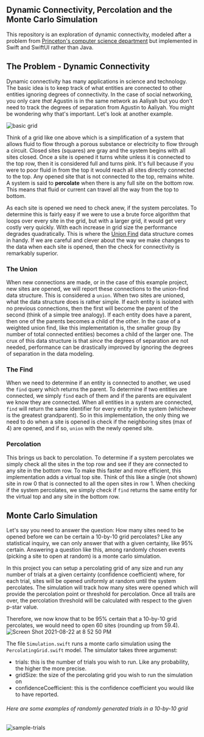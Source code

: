 ## Dynamic Connectivity, Percolation and the Monte Carlo Simulation
This repository is an exploration of dynamic connectivity, modeled after a problem from [Princeton's computer science department](https://coursera.cs.princeton.edu/algs4/assignments/percolation/specification.php) but implemented in Swift and SwiftUI rather than Java.


## The Problem - Dynamic Connectivity
Dynamic connectivity  has many applications in science and technology. The basic idea is to keep track of what entities are connected to other entities ignoring degrees of connectivity. In the case of social networking, you only care _that_ Agustin is in the same network as Aaliyah but you don't need to track the degrees of separation from Agustin to Aaliyah. You might be wondering why that's important. Let's look at another example.

![basic grid](https://user-images.githubusercontent.com/11002/129968700-d9d4b382-2f10-485f-bded-5eb42db2322d.gif)


Think of a grid like one above which is a simplification of a system that allows fluid to flow through a porous substance or electricity to flow through a circuit. Closed sites (squares) are gray and the system begins with all sites closed. Once a site is opened it turns white unless it is connected to the top row, then it is considered full and turns pink. It's full because if you were to poor fluid in from the top it would reach all sites directly connected to the top. Any opened site that is not connected to the top, remains white. A system is said to **percolate** when there is any full site on the bottom row. This means that fluid or current can travel all the way from the top to bottom.

As each site is opened we need to check anew, if the system percolates. To determine this is fairly easy if we were to use a brute force algorithm that loops over every site in the grid, but with a larger grid, it would get very costly very quickly. With each increase in grid size the performance degrades quadratically. This is where the [Union Find](https://en.wikipedia.org/wiki/Disjoint-set_data_structure) data structure comes in handy. If we are careful and clever about the way we make changes to the data when each site is opened, then the check for connectivity is remarkably superior.

### The Union
When new connections are made, or in the case of this example project, new sites are opened, we will report these connections to the union-find data structure. This is considered a `union`. When two sites are unioned, what the data structure does is rather simple. If each entity is isolated with no previous connections, then the first will become the parent of the second (think of a simple tree analogy). If each entity does have a parent, then one of the parents becomes a child of the other. In the case of a weighted union find, like this implementation is, the smaller group (by number of total connected entities) becomes a child of the larger one. The crux of this data structure is that _since_ the degrees of separation are not needed, performance can be drastically improved by ignoring the degrees of separation in the data modeling.

### The Find
When we need to determine if an entity is connected to another, we used the `find` query which returns the parent. To determine if two entities are connected, we simply `find` each of them and if the parents are equivalent we know they are connected. When all entities in a system are connected, `find` will return the same identifier for every entity in the system (whichever is the greatest grandparent). So in this implementation, the only thing we need to do when a site is opened is check if the neighboring sites (max of 4) are opened, and if so, `union` with the newly opened site.

### Percolation
This brings us back to percolation. To determine if a system percolates we simply check all the sites in the top row and see if they are connected to any site in the bottom row. To make this faster and more efficient, this implementation adds a virtual top site. Think of this like a single (not shown) site in row 0 that is connected to all the open sites in row 1. When checking if the system percolates, we simply check if  `find` returns the same entity for the virtual top and any site in the bottom row.

## Monte Carlo Simulation
Let's say you need to answer the question: How many sites need to be opened before we can be certain a 10-by-10 grid percolates? Like any statistical inquiry, we can only answer that with a given certainty, like 95% certain. Answering a question like this, among randomly chosen events (picking a site to open at random) is a monte carlo simulation.

In this project you can setup a percolating grid of any size and run any number of trials at a given certainty (confidence coefficient) where, for each trial, sites will be opened uniformly at random until the system percolates. The simulation will track how many sites were opened which will provide the percolation point or threshold for percolation. Once all trails are over, the percolation threshold will be calculated with respect to the given p-star value.

Therefore, we now know that to be 95% certain that a 10-by-10 grid percolates, we would need to open 60 sites (rounding up from 59.4).
![Screen Shot 2021-08-22 at 8 52 50 PM](https://user-images.githubusercontent.com/11002/130376329-056420ac-b82c-42eb-a095-fcce85677eed.png)


The file `Simulation.swift` runs a monte carlo simulation using the `PercolatingGrid.swift` model. The simulator takes three argumenst:
- trials: this is the number of trials you wish to run. Like any probability, the higher the more precise.
- gridSize: the size of the percolating grid you wish to run the simulation on
- confidenceCoefficient: this is the confidence coefficient you would like to have reported.

###### Here are some examples of randomly generated trials in a 10-by-10 grid
![sample-trials](https://user-images.githubusercontent.com/11002/130376546-c56979d5-cf13-4455-9f87-051a27a7ad4f.gif)


